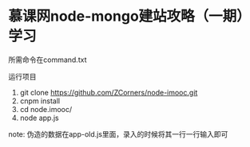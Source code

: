 # 慕课网node-mongo建站攻略（一期）学习

所需命令在command.txt

运行项目
1. git clone https://github.com/ZCorners/node-imooc.git
2. cnpm install
3. cd node.imooc/
4. node app.js

note: 伪造的数据在app-old.js里面，录入的时候将其一行一行输入即可
